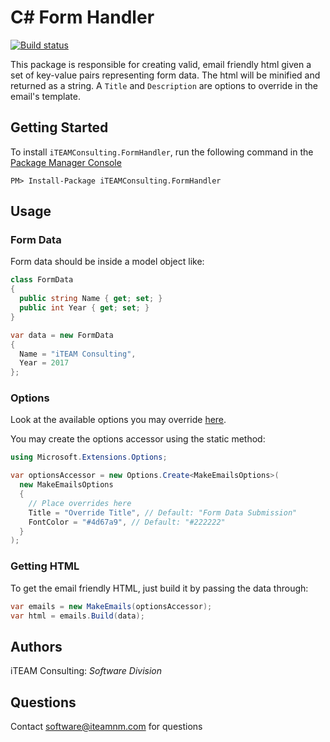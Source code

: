 # C# Form Handler
[![Build status](https://ci.appveyor.com/api/projects/status/axrcfcwwvy7oakkc/branch/master?svg=true)](https://ci.appveyor.com/project/mlynam/csharp-form-handler/branch/master)


This package is responsible for creating valid, email friendly html given a set of key-value pairs representing form data. The html will be minified and returned as a string. A `Title` and `Description` are options to override in the email's template.

## Getting Started
To install `iTEAMConsulting.FormHandler`, run the following command in the [Package Manager Console](https://docs.nuget.org/docs/start-here/using-the-package-manager-console)
```
PM> Install-Package iTEAMConsulting.FormHandler
```

## Usage
### Form Data
Form data should be inside a model object like:
```c#
class FormData
{
  public string Name { get; set; }
  public int Year { get; set; }
}

var data = new FormData
{
  Name = "iTEAM Consulting",
  Year = 2017
};
```
### Options
Look at the available options you may override [here](https://raw.githubusercontent.com/iteam-consulting/csharp-form-handler/master/iTEAMConsulting.FormHandler/MakeEmailsOptions.cs).

You may create the options accessor using the static method:
```c#
using Microsoft.Extensions.Options;

var optionsAccessor = new Options.Create<MakeEmailsOptions>(
  new MakeEmailsOptions
  {
    // Place overrides here
    Title = "Override Title", // Default: "Form Data Submission"
    FontColor = "#4d67a9", // Default: "#222222"
  }
);
```
### Getting HTML
To get the email friendly HTML, just build it by passing the data through:
```c#
var emails = new MakeEmails(optionsAccessor);
var html = emails.Build(data);
```


## Authors
iTEAM Consulting: *Software Division*

## Questions
Contact software@iteamnm.com for questions
